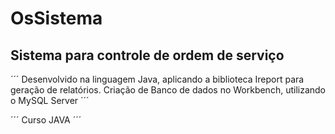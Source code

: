 # OsSistema
## Sistema para controle de ordem de serviço 

´´´
Desenvolvido na linguagem Java, aplicando a biblioteca Ireport para geração de relatórios. Criação de Banco de dados no Workbench, utilizando o MySQL Server
´´´

´´´
Curso JAVA
´´´
